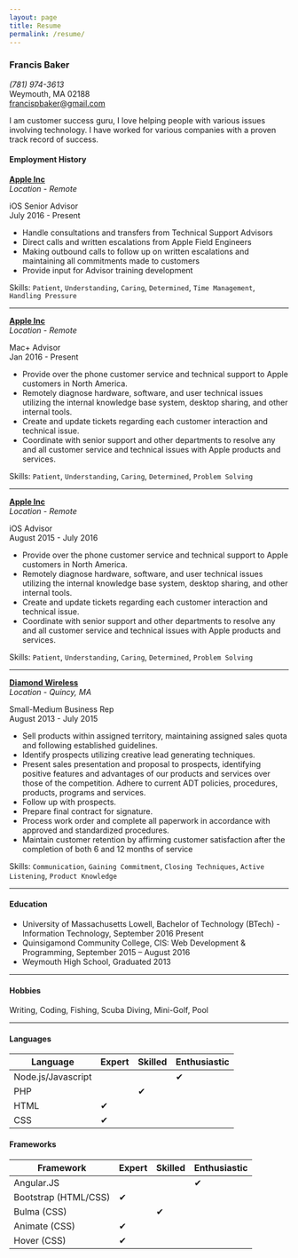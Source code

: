 ```yaml
---
layout: page
title: Resume
permalink: /resume/
---
```


### Francis Baker

*(781) 974-3613*  
Weymouth, MA 02188    
<francispbaker@gmail.com>

I am customer success guru, I love helping people with various issues involving technology. I have worked for various companies with a proven track record of success.

#### Employment History

**[Apple Inc](https://www.Apple.com/)**  
*Location - Remote* 

iOS Senior Advisor   
July 2016 - Present

-	Handle consultations and transfers from Technical Support Advisors
-	Direct calls and written escalations from Apple Field Engineers
-	Making outbound calls to follow up on written escalations and maintaining all commitments made to customers
-	Provide input for Advisor training development

Skills: `Patient`, `Understanding`, `Caring`, `Determined`, `Time Management`, `Handling Pressure`

---

**[Apple Inc](https://www.Apple.com/)**  
*Location - Remote* 

Mac+ Advisor   
Jan 2016 - Present

-	Provide over the phone customer service and technical support to Apple customers in North America.
-	Remotely diagnose hardware, software, and user technical issues utilizing the internal knowledge base system, desktop sharing, and other internal tools.
-	Create and update tickets regarding each customer interaction and technical issue.
-	Coordinate with senior support and other departments to resolve any and all customer service and technical issues with Apple products and services.

Skills: `Patient`, `Understanding`, `Caring`, `Determined`, `Problem Solving`

---

**[Apple Inc](https://www.Apple.com/)**  
*Location - Remote* 

iOS Advisor   
August 2015 - July 2016

-	Provide over the phone customer service and technical support to Apple customers in North America.
-	Remotely diagnose hardware, software, and user technical issues utilizing the internal knowledge base system, desktop sharing, and other internal tools.
-	Create and update tickets regarding each customer interaction and technical issue.
-	Coordinate with senior support and other departments to resolve any and all customer service and technical issues with Apple products and services.

Skills: `Patient`, `Understanding`, `Caring`, `Determined`, `Problem Solving`

---

**[Diamond Wireless](http://www.Diamond-Wireless.com/)**  
*Location - Quincy, MA* 

Small-Medium Business Rep   
August 2013 - July 2015

- Sell products within assigned territory, maintaining assigned sales quota and following established guidelines.
- Identify prospects utilizing creative lead generating techniques. 
- Present sales presentation and proposal to prospects, identifying positive features and advantages of our products and services over those of the competition. Adhere to current ADT policies, procedures, products, programs and services. 
- Follow up with prospects. 
- Prepare final contract for signature. 
- Process work order and complete all paperwork in accordance with approved and standardized procedures. 
- Maintain customer retention by affirming customer satisfaction after the completion of both 6 and 12 months of service

Skills: `Communication`, `Gaining Commitment`, `Closing Techniques`, `Active Listening`, `Product Knowledge`

---

#### Education

- University of Massachusetts Lowell, Bachelor of Technology (BTech) - Information Technology, September 2016 Present
- Quinsigamond Community College, CIS: Web Development & Programming,  September 2015 – August 2016  
- Weymouth High School, Graduated 2013

---

#### Hobbies
Writing, Coding, Fishing, Scuba Diving, Mini-Golf, Pool

---

#### Languages

| Language           | Expert         | Skilled        | Enthusiastic   |
|--------------------|----------------|----------------|----------------|
| Node.js/Javascript |                |                |✔               |
| PHP                |               |  ✔             |                |
| HTML               |  ✔            |                |                | 
| CSS                |  ✔            |                |                | 



#### Frameworks

| Framework          | Expert         | Skilled        | Enthusiastic   |
|--------------------|----------------|----------------|----------------|
| Angular.JS         |                |                |  ✔            |
| Bootstrap (HTML/CSS)|  ✔            |               |               |
| Bulma (CSS)        |                |  ✔            |                |
| Animate (CSS)      |  ✔             |               |               |
| Hover (CSS)        |  ✔             |               |               |

 